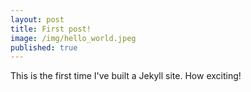 ```yaml
---
layout: post
title: First post!
image: /img/hello_world.jpeg
published: true
---
```


This is the first time I've built a Jekyll site. How exciting! 
